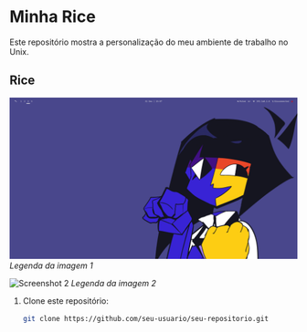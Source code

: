 # Minha Rice

Este repositório mostra a personalização do meu ambiente de trabalho no Unix.

## Rice

![Screenshot 1](2023-12-31_15-07_1.png)
*Legenda da imagem 1*

![Screenshot 2](screenshots/screenshot2.png)
*Legenda da imagem 2*


1. Clone este repositório:
   ```bash
   git clone https://github.com/seu-usuario/seu-repositorio.git
